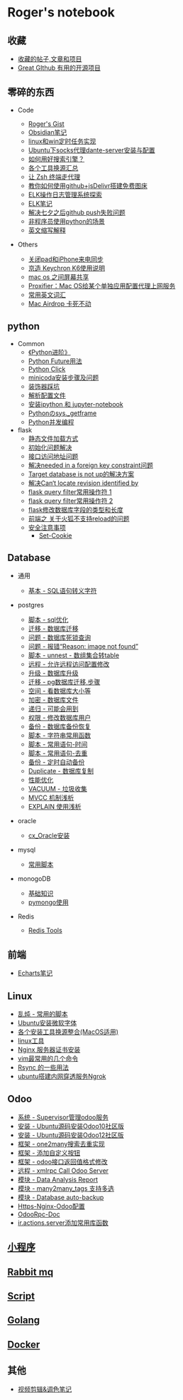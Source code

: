 
# Roger's notebook

## 收藏
- [收藏的帖子,文章和项目](categories/favourites.md)
- [Great GIthub 有用的开源项目](notebook/great_github/index.md)

## 零碎的东西

- Code
    - [Roger's Gist](https://gist.github.com/RRRoger)
    - [Obsidian笔记](obsidian_tips.md)
    - [linux和win定时任务实现](notebook/trivial/linux和win定时任务实现.md)
    - [Ubuntu下socks代理dante-server安装与配置](notebook/trivial/Ubuntu下socks代理dante-server安装与配置.md)
    - [如何用好搜索引擎？](notebook/trivial/search_egine_cmd.md)
    - [各个工具换源汇总](各个工具换源汇总.md)
    - [让 Zsh 终端走代理](notebook/trivial/zsh_use_proxy.md)
    - [教你如何使用github+jsDelivr搭建免费图床](https://www.cnblogs.com/starry-skys/p/13905766.html)
    - [ELK操作日志管理系统探索](notebook/elk/ELK日志管理系统探索.md)
    - [ELK笔记](notebook/elk/ELK笔记.md)
    - [解决七夕之后github push失败问题](notebook/trivial/github_push_err.md)
    - [非程序员使用python的场景](notebook/python/非程序员使用python的场景.md)
    - [英文缩写解释](英文缩写解释.md)

- Others
    - [关闭pad和iPhone来电同步](notebook/trivial/关闭pad和iPhone来电同步.md)
    - [京造 Keychron K6使用说明](https://cdn.jsdelivr.net/gh/ihatebeans/images@main/img/IMG_2998.jpg)
    - [mac os 之间屏幕共享](notebook/trivial/macos之间屏幕共享.md)
    - [Proxifier：Mac OS给某个单独应用配置代理上网服务](notebook/trivial/Proxifier使用.md)
    - [常用英文词汇](notebook/trivial/vocabulary.md)
    - [Mac Airdrop 卡死不动](notebook/trivial/Mac_Airdrop_卡死不动.md)


## python

- Common
    - [《Python进阶》](https://py.eastlakeside.cn)
    - [Python Future用法](notebook/python/python_future.md)
    - [Python Click](notebook/python/python_click.md)
    - [minicoda安装步骤及问题](notebook/python/minicoda安装步骤及问题.md)
    - [装饰器踩坑](notebook/python/python装饰器.md)
    - [解析配置文件](notebook/python/解析配置文件.md)
    - [安装ipython 和 jupyter-notebook](notebook/python/安装ipython&jupyter-notebook-python2.md)
    - [Pythonのsys._getframe](notebook/python/sys._getframe.md)
    - [Python并发编程](Python并发编程.md)
- flask
    - [静态文件加载方式](notebook/python/flask/静态文件加载)
    - [初始化问题解决](notebook/python/flask/初始化问题解决)
    - [接口访问地址问题](notebook/python/flask/接口访问地址问题)
    - [解决needed in a foreign key constraint问题](notebook/python/flask/解决needed_in_a_foreign_key_constraint问题)
    - [Target database is not up的解决方案](notebook/python/flask/Target_database_is_not_up的解决方案)
    - [解决Can‘t locate revision identified by](notebook/python/flask/解决Can‘t_locate_revision_identified_by)
    - [flask query filter常用操作符 1](https://www.cnblogs.com/why957/p/9151011.html)
    - [flask query filter常用操作符 2](https://blog.csdn.net/m0_38061194/article/details/79295773)
    - [flask修改数据库字段的类型和长度](notebook/python/flask/flask修改数据库字段的类型和长度)
    - [前端之 关于火狐不支持reload的问题](notebook/python/flask/前端之关于火狐不支持reload的问题)
    - [安全注意事项](https://dormousehole.readthedocs.io/en/latest/security.html#id1)
        - [Set-Cookie](https://dormousehole.readthedocs.io/en/latest/security.html#set-cookie)

## Database
- 通用
    - [基本 - SQL语句转义字符](notebook/database/sql_escape.md)

- postgres
    - [脚本 - sql优化](notebook/database/sql优化.md)
    - [迁移 - 数据库迁移](notebook/database/postgres/数据库迁移.md)
    - [问题 - 数据库死锁查询](notebook/database/postgres/数据库死锁查询.md)
    - [问题 - 报错“Reason: image not found”](notebook/database/postgres/image_not_found.md)
    - [脚本 - unnest - 数组集合转table](notebook/database/postgres/数组集合转table.md)
    - [远程 - 允许远程访问配置修改](notebook/database/postgres/允许远程访问配置修改.md)
    - [升级 - 数据库升级](notebook/database/postgres/数据库升级.md)
    - [迁移 - pg数据库迁移,步骤](notebook/database/postgres/pg数据库迁移,步骤.md)
    - [空间 - 看数据库大小等](notebook/database/postgres/看数据库大小等.md)
    - [加密 - 数据库文件](notebook/database/postgres/数据库文件.md)
    - [递归 - 可能会用到](notebook/database/postgres/可能会用到.md)
    - [权限 - 修改数据库用户](notebook/database/postgres/修改数据库用户.md)
    - [备份 - 数据库备份恢复](notebook/database/postgres/数据库备份恢复.md)
    - [脚本 - 字符串常用函数](notebook/database/postgres/字符串常用函数.md)
    - [脚本 - 常用语句-时间](notebook/database/postgres/常用语句-时间.md)
    - [脚本 - 常用语句-去重](notebook/database/postgres/常用语句-去重.md)
    - [备份 - 定时自动备份](notebook/database/postgres/定时自动备份.md)
    - [Duplicate - 数据库复制](notebook/database/postgres/数据库复制.md)
    - [性能优化](notebook/database/postgres/性能优化.md)
    - [VACUUM - 垃圾收集](notebook/database/postgres/vacuum.md)
    - [MVCC 机制浅析](http://mysql.taobao.org/monthly/2017/10/01/)
    - [EXPLAIN 使用浅析](notebook/database/postgres/explain.md)

- oracle
    - [cx_Oracle安装](notebook/database/oracle/cx_Oracle安装.md)

- mysql
    - [常用脚本](notebook/database/mysql/mysql_script.md)

- monogoDB
    - [基础知识](notebook/database/mongodb/基础知识.md)
    - [pymongo使用](notebook/database/mongodb/pymongo使用.md)

- Redis
    - [Redis Tools](https://github.com/RRRoger/RRRoger.github.io/blob/master/notebook/database/redis/redis_tools.py)

## 前端
- [Echarts笔记](notebook/Echarts/echarts_note1.md)

## Linux
- [乱炖 - 常用的脚本](notebook/linux/乱炖.md)
- [Ubuntu安装微软字体](notebook/linux/Ubuntu安装微软字体.md)
- [各个安装工具换源整合(MacOS适用)](notebook/linux/ubuntu换源)
- [linux工具](notebook/linux/tools)
- [Nginx 服务器证书安装](notebook/linux/nginx_ssl_set_up)
- [vim最常用的几个命令](notebook/linux/vim最常用的命令.md)
- [Rsync 的一些用法](notebook/linux/Rsync的一些用法.md)
- [ubuntu搭建内网穿透服务Ngrok](notebook/linux/ubuntu搭建内网穿透服务Ngrok.md)

## Odoo
- [系统 - Supervisor管理odoo服务](notebook/odoo/Supervisor管理odoo服务.md)
- [安装 - Ubuntu源码安装Odoo10社区版](notebook/odoo/Ubuntu源码安装Odoo10社区版.md)
- [安装 - Ubuntu源码安装Odoo12社区版](notebook/odoo/Ubuntu源码安装Odoo12社区版.md)
- [框架 - one2many搜索去重实现](notebook/odoo/[odoo]one2many搜索去重实现.md)
- [框架 - 添加自定义按钮](https://github.com/RRRoger/odoo_addons/tree/master/tree_view_button/readme.md)
- [框架 - odoo接口返回值格式修改](notebook/odoo/odoo接口返回值格式修改.md)
- [远程 - xmlrpc Call Odoo Server](https://github.com/RRRoger/odoo_addons/tree/master/odoo_xmlrpc/README.md)
- [模块 - Data Analysis Report](https://github.com/RRRoger/odoo_addons/tree/master/hs_query)
- [模块 - many2many_tags 支持多选](https://www.odoo.com/fr_FR/forum/aide-1/question/widget-many2many-tags-with-multi-select-90671)
- [模块 - Database auto-backup](https://www.odoo.com/apps/modules/12.0/auto_backup/)
- [Https-Nginx-Odoo配置](notebook/odoo/https_nginx_setting.md)
- [OdooRpc-Doc](https://pythonhosted.org/OdooRPC/tutorials.html)
- [ir.actions.server添加常用库函数](notebook/odoo/ir_actions_server_enhance.md)

## [小程序](categories/weapp.md)
## [Rabbit mq](categories/rabbitmq.md)
## [Script](categories/scripts.md)
## [Golang](categories/golang.md)
## [Docker](categories/docker.md)
## 其他
- [视频剪辑&调色笔记](categories/视频剪辑笔记.md)



